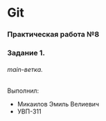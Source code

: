 # Git
### Практическая работа №8
### Задание 1.
###### main-ветка. 

Выполнил:
* Микаилов Эмиль Велиевич
* УВП-311
